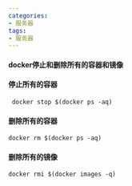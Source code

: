 ```yaml
---
categories: 
- 服务器
tags:
- 服务器
---
```

#### docker停止和删除所有的容器和镜像

#### 停止所有的容器

```
 docker stop $(docker ps -aq) 
```

#### 删除所有的容器

```
docker rm $(docker ps -aq)
```

#### 删除所有的镜像

```
docker rmi $(docker images -q)
```

